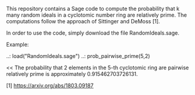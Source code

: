 This repository contains a Sage code to compute the probability that k many random ideals in a cyclotomic number ring are relatively prime.
The computations follow the approach of Sittinger and DeMoss [1].

In order to use the code, simply download the file RandomIdeals.sage.

Example:

..: load("RandomIdeals.sage")
..: prob_pairwise_prime(5,2)

<<  The probability that 2 elements in the 5-th cyclotomic ring are pairwise relatively prime is approximately 0.915462703726131.

[1] https://arxiv.org/abs/1803.09187
